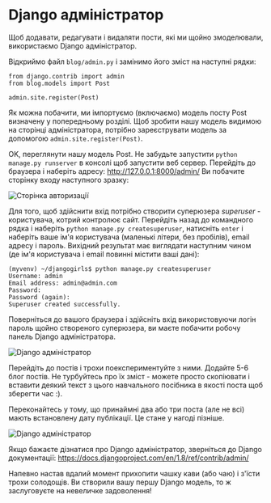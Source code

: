 # Django адміністратор

Щоб додавати, редагувати і видаляти пости, які ми щойно змоделювали, використаємо Django адміністратор.

Відкриймо файл `blog/admin.py` і замінимо його зміст на наступні рядки:

    from django.contrib import admin
    from blog.models import Post

    admin.site.register(Post)


Як можна побачити, ми імпортуємо (включаємо) модель посту Post визначену у попередньому розділі. Щоб зробити нашу модель видимою на сторінці адміністратора, потрібно зареєструвати модель за допомогою `admin.site.register(Post)`.

OK, переглянути нашу модель Post. Не забудьте запустити `python manage.py runserver` в консолі щоб запустити веб сервер. Перейдіть до браузера і наберіть адресу: http://127.0.0.1:8000/admin/ Ви побачите сторінку входу наступного зразку:

![Сторінка авторизації](images/login_page2.png)

Для того, щоб здійснити вхід потрібно створити суперюзера *superuser* - користувача, котрий контролює сайт. Перейдіть назад до командного рядка і наберіть `python manage.py createsuperuser`, натисніть `enter` і наберіть ваше ім'я користувача (маленькі літери, без пробілів), email адресу і пароль. Вихідний результат має виглядати наступним чином (де ім'я користувача і email повинні містити ваші дані):

    (myvenv) ~/djangogirls$ python manage.py createsuperuser
    Username: admin
    Email address: admin@admin.com
    Password:
    Password (again):
    Superuser created successfully.


Поверніться до вашого браузера і здійсніть вхід використовуючи логін пароль щойно створеного суперюзера, ви маєте побачити робочу панель Django адміністратора.

![Django адміністратор](images/django_admin3.png)

Перейдіть до постів і трохи поекспериментуйте з ними. Додайте 5-6 блог постів. Не турбуйтесь про їх зміст - можете просто скопіювати і вставити деякий текст з цього навчального посібника в якості поста щоб зберегти час :).

Переконайтесь у тому, що принаймні два або три поста (але не всі) мають встановлену дату публікації. Це стане у нагоді пізніше.

![Django адміністратор](images/edit_post3.png)

Якщо бажаєте дізнатися про Django адміністратор, зверніться до Django документації: https://docs.djangoproject.com/en/1.8/ref/contrib/admin/

Напевно настав вдалий момент прихопити чашку кави (або чаю) і з'їсти трохи солодощів. Ви створили вашу першу Django модель, то ж заслуговуєте на невеличке задоволення!
